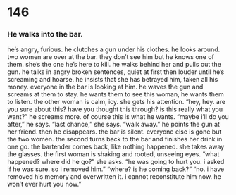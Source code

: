 # 146

### He walks into the bar.

he’s angry, furious. he clutches a gun under his clothes. he looks around. two women are over at the bar. they don’t see him but he knows one of them. she’s the one he’s here to kill. he walks behind her and pulls out the gun. he talks in angry broken sentences, quiet at first then louder until he’s screaming and hoarse. he insists that she has betrayed him, taken all his money. everyone in the bar is looking at him. he waves the gun and screams at them to stay. he wants them to see this woman, he wants them to listen. the other woman is calm, icy. she gets his attention. “hey, hey. are you sure about this? have you thought this through? is this really what you want?” he screams more. of course this is what he wants. “maybe i’ll do you after,” he says. “last chance,” she says. “walk away.” he points the gun at her friend. then he disappears. the bar is silent. everyone else is gone but the two women. the second turns back to the bar and finishes her drink in one go. the bartender comes back, like nothing happened. she takes away the glasses. the first woman is shaking and rooted, unseeing eyes. “what happened? where did he go?” she asks. “he was going to hurt you. i asked if he was sure. so i removed him.” “where? is he coming back?” “no. i have removed his memory and overwritten it. i cannot reconstitute him now. he won’t ever hurt you now.”